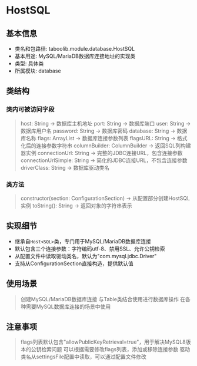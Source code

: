 # HostSQL
## 基本信息
- 类名和包路径: taboolib.module.database.HostSQL
- 基本用途: MySQL/MariaDB数据库连接地址的实现类
- 类型: 具体类
- 所属模块: database

## 类结构
### 类内可被访问字段
> host: String -> 数据库主机地址
> port: String -> 数据库端口
> user: String -> 数据库用户名
> password: String -> 数据库密码
> database: String -> 数据库名称
> flags: ArrayList<String> -> 数据库连接参数列表
> flagsURL: String -> 格式化后的连接参数字符串
> columnBuilder: ColumnBuilder -> 返回SQL列构建器实例
> connectionUrl: String -> 完整的JDBC连接URL，包含连接参数
> connectionUrlSimple: String -> 简化的JDBC连接URL，不包含连接参数
> driverClass: String -> 数据库驱动类名

### 类方法
> constructor(section: ConfigurationSection) -> 从配置部分创建HostSQL实例
> toString(): String -> 返回对象的字符串表示

## 实现细节
- 继承自`Host<SQL>`类，专门用于MySQL/MariaDB数据库连接
- 默认包含三个连接参数：字符编码utf-8、禁用SSL、允许公钥检索
- 从配置文件中读取驱动类名，默认为"com.mysql.jdbc.Driver"
- 支持从ConfigurationSection直接构造，提供默认值

## 使用场景
> 创建MySQL/MariaDB数据库连接
> 与Table类结合使用进行数据库操作
> 在各种需要MySQL数据库连接的场景中使用

## 注意事项
> flags列表默认包含"allowPublicKeyRetrieval=true"，用于解决MySQL8版本的公钥检索问题
> 可以根据需要修改flags列表，添加或移除连接参数
> 驱动类名从settingsFile配置中读取，可以通过配置文件修改

